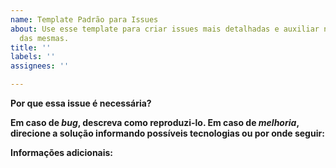 ```yaml
---
name: Template Padrão para Issues
about: Use esse template para criar issues mais detalhadas e auxiliar na resolução
  das mesmas.
title: ''
labels: ''
assignees: ''

---
```


**Por que essa issue é necessária?**

**Em caso de _bug_, descreva como reproduzi-lo. Em caso de _melhoria_, direcione a solução informando possíveis tecnologias ou por onde seguir:**

**Informações adicionais:**
